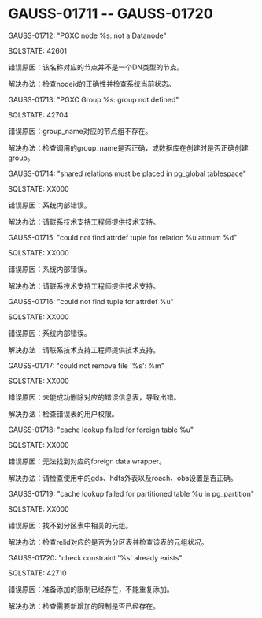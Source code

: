 # GAUSS-01711 -- GAUSS-01720<a name="ZH-CN_TOPIC_0302073256"></a>

GAUSS-01712: "PGXC node %s: not a Datanode"

SQLSTATE: 42601

错误原因：该名称对应的节点并不是一个DN类型的节点。

解决办法：检查nodeid的正确性并检查系统当前状态。

GAUSS-01713: "PGXC Group %s: group not defined"

SQLSTATE: 42704

错误原因：group\_name对应的节点组不存在。

解决办法：检查调用的group\_name是否正确，或数据库在创建时是否正确创建group。

GAUSS-01714: "shared relations must be placed in pg\_global tablespace"

SQLSTATE: XX000

错误原因：系统内部错误。

解决办法：请联系技术支持工程师提供技术支持。

GAUSS-01715: "could not find attrdef tuple for relation %u attnum %d"

SQLSTATE: XX000

错误原因：系统内部错误。

解决办法：请联系技术支持工程师提供技术支持。

GAUSS-01716: "could not find tuple for attrdef %u"

SQLSTATE: XX000

错误原因：系统内部错误。

解决办法：请联系技术支持工程师提供技术支持。

GAUSS-01717: "could not remove file '%s': %m"

SQLSTATE: XX000

错误原因：未能成功删除对应的错误信息表，导致出错。

解决办法：检查错误表的用户权限。

GAUSS-01718: "cache lookup failed for foreign table %u"

SQLSTATE: XX000

错误原因：无法找到对应的foreign data wrapper。

解决办法：请检查使用中的gds、hdfs外表以及roach、obs设置是否正确。

GAUSS-01719: "cache lookup failed for partitioned table %u in pg\_partition"

SQLSTATE: XX000

错误原因：找不到分区表中相关的元组。

解决办法：检查relid对应的是否为分区表并检查该表的元组状况。

GAUSS-01720: "check constraint '%s' already exists"

SQLSTATE: 42710

错误原因：准备添加的限制已经存在，不能重复添加。

解决办法：检查需要新增加的限制是否已经存在。

